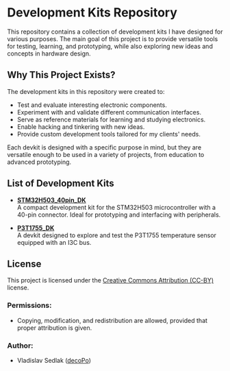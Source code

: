 # Development Kits Repository

This repository contains a collection of development kits I have designed for various purposes. The main goal of this project is to provide versatile tools for testing, learning, and prototyping, while also exploring new ideas and concepts in hardware design. 

## Why This Project Exists?

The development kits in this repository were created to:

- Test and evaluate interesting electronic components.
- Experiment with and validate different communication interfaces.
- Serve as reference materials for learning and studying electronics.
- Enable hacking and tinkering with new ideas.
- Provide custom development tools tailored for my clients' needs.

Each devkit is designed with a specific purpose in mind, but they are versatile enough to be used in a variety of projects, from education to advanced prototyping.

## List of Development Kits

- **[STM32H503_40pin_DK](STM32H503_40pin_DK/)**  
  A compact development kit for the STM32H503 microcontroller with a 40-pin connector. Ideal for prototyping and interfacing with peripherals.

- **[P3T1755_DK](P3T1755_DK/)**  
  A devkit designed to explore and test the P3T1755 temperature sensor equipped with an I3C bus.

## License

This project is licensed under the [Creative Commons Attribution (CC-BY)](https://creativecommons.org/licenses/by/4.0/) license.

### Permissions:
- Copying, modification, and redistribution are allowed, provided that proper attribution is given.

### Author:
- Vladislav Sedlak ([decoPo](https://github.com/decoPo))
